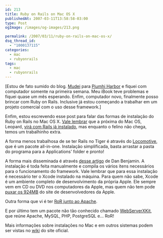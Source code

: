 ```yaml
---
id: 213
title: Ruby on Rails on Mac OS X
publishedAt: 2007-03-11T13:58:58-03:00
type: Post
ogImage: /images/og-images/213.png

permalink: /2007/03/11/ruby-on-rails-on-mac-os-x/
dsq_thread_id:
  - "1000137115"
categories:
  - mac
  - rubyonrails
tags:
  - mac
  - rubyonrails
---
```

[Estou de fato sumido do blog. [Mudei](https://leonardofaria.net/2006/12/30/mudanca-e-previsoes/) para [Piumhi Harbor](http://pt.wikipedia.com/wiki/piumhi) e fiquei com computador somente na primeira semana. Meu iBook teve problemas e fiquei quase um mês esperando. Enfim, computador novo, finalmente posso brincar com Ruby on Rails. Inclusive já estou começando a trabalhar em um projeto comercial com o uso desse framework.]

Enfim, estou escrevendo esse post para falar das formas de instalação do Ruby on Rails no Mac OS X. [Vale lembrar](http://weblog.rubyonrails.org/2006/8/7/ruby-on-rails-will-ship-with-os-x-10-5-leopard) que a próxima do Mac OS, Leopard, [virá com Rails já instalado](http://www.apple.com/server/macosx/leopard/more.html), mas enquanto o felino não chega, temos um trabalhinho extra.

A forma menos trabalhosa de se ter Rails no Tiger é através do [Locomotive](http://locomotive.sourceforge.net/), que é um pacote all-in-one. Instalação simplificada, basta arrastar a pasta do programa para a Applications' folder e pronto!

A forma mais disseminada é através [desse artigo](http://hivelogic.com/narrative/articles/ruby_rails_lighttpd_mysql_tiger?status=301) de Dan Benjamin. A instalação é toda feita manualmente e compila os vários itens necessários para o funcionamento do framework. Vale lembrar que para essa instalação é necessário ter o Xcode instalado na máquina. Para quem não sabe, Xcode é um ambiente completo de desenvolvimento da própria Apple. Ele sempre vem em CD ou DVD nos computadores da Apple, mas quem não tem pode [puxar os 924MB](http://developer.apple.com/tools/download/) do site de desenvolvedores da Apple.

Outra forma que vi é ter [RoR junto ao Apache](http://maczealots.com/tutorials/ruby-on-rails/).

E por último tem um pacote não tão conhecido chamado [WebServerXKit](http://www.rbsoftware.net/?page=wsxk), que reúne Apache, MySQL, PHP, PostgreSQL e&#8230; RoR!

Mais informações sobre instalações no Mac e em outros sistemas podem ser vistas no [wiki](http://wiki.rubyonrails.org/rails) do site oficial.
